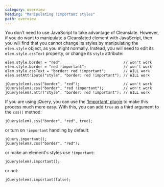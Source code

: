 ```yaml
---
category: overview
heading: "Manipulating !important styles"
path: overview
---
```


You don't need to use JavaScript to take advantage of Cleanslate. However, if you do want to manipulate a Cleanslated element with JavaScript, then you will find that you cannot change its styles by manipulating the `elem.style` object, as you might normally. Instead, you will need to edit its `elem.style.cssText` property, or change its `style` attribute:

    elem.style.border = "red";                            // won't work
    elem.style.border = "red !important";                 // won't work
    elem.style.cssText = "border: red !important";        // WILL work
    elem.setAttribute("style", "border: red !important"); // WILL work
    
    jQuery(elem).css("border", "red");                    // won't work
    jQuery(elem).css("border", "red !important");         // won't work
    jQuery(elem).attr("style", "border: red !important"); // WILL work

If you are using jQuery, you can use the ['Important' plugin](https://github.com/premasagar/important) to make this process much more easy. With this, you can add `true` as a third argument to the `css()` method:

    jQuery(elem).css("border", "red", true);

or turn on `!important` handling by default:

    jQuery.important();
    jQuery(elem).css("border", "red");

or make an element's styles use `!important`:

    jQuery(elem).important();

or not:

    jQuery(elem).important(false);
